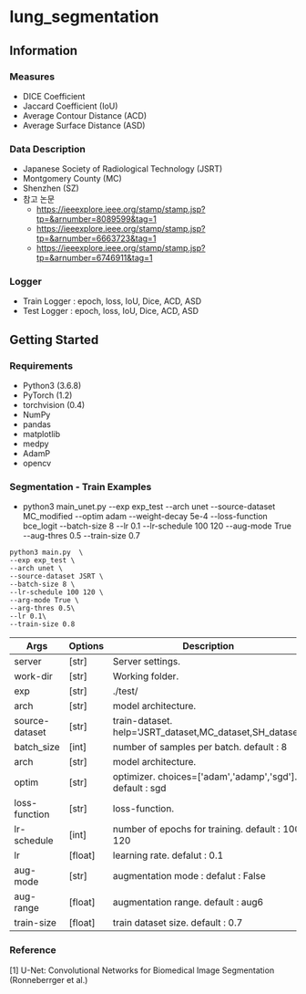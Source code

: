 # lung_segmentation


## Information
### Measures

- DICE Coefficient
- Jaccard Coefficient (IoU)
- Average Contour Distance (ACD)
- Average Surface Distance (ASD)

### Data Description 
- Japanese Society of Radiological Technology (JSRT)
- Montgomery County (MC)
- Shenzhen (SZ)
- 참고 논문
  - https://ieeexplore.ieee.org/stamp/stamp.jsp?tp=&arnumber=8089599&tag=1
  - https://ieeexplore.ieee.org/stamp/stamp.jsp?tp=&arnumber=6663723&tag=1
  - https://ieeexplore.ieee.org/stamp/stamp.jsp?tp=&arnumber=6746911&tag=1

### Logger
- Train Logger       : epoch, loss, IoU, Dice, ACD, ASD
- Test Logger        : epoch, loss, IoU, Dice, ACD, ASD


## Getting Started
### Requirements
- Python3 (3.6.8)
- PyTorch (1.2)
- torchvision (0.4)
- NumPy
- pandas
- matplotlib
- medpy
- AdamP
- opencv

### Segmentation - Train Examples
* python3 main_unet.py  --exp exp_test --arch unet --source-dataset MC_modified --optim adam --weight-decay 5e-4 --loss-function bce_logit --batch-size 8  --lr 0.1 --lr-schedule 100 120 --aug-mode True --aug-thres 0.5 --train-size 0.7 


```
python3 main.py  \
--exp exp_test \
--arch unet \
--source-dataset JSRT \
--batch-size 8 \
--lr-schedule 100 120 \
--arg-mode True \
--arg-thres 0.5\
--lr 0.1\
--train-size 0.8
```
| Args 	| Options 	| Description 	|
|---------|--------|----------------------------------------------------|
| server |  [str] 	| Server settings. 	|
| work-dir |  [str] 	| Working folder. 	|
| exp 	| [str] 	| ./test/	|
| arch 	|  [str] 	| model architecture. |
| source-dataset 	|  [str] 	| train-dataset. help='JSRT_dataset,MC_dataset,SH_dataset'|
| batch_size 	| [int] 	| number of samples per batch. default : 8|
| arch 	|  [str] 	| model architecture. |
| optim 	|  [str] 	| optimizer. choices=['adam','adamp','sgd']. default : sgd |
| loss-function 	|  [str] 	| loss-function. |
| lr-schedule | [int] 	| number of epochs for training. default : 100 120 |
| lr 	| [float] 	| learning rate. defalut : 0.1	|
| aug-mode | [str] | augmentation mode :  defalut : False|
| aug-range | [float] | augmentation range. default : aug6|
| train-size| [float] | train dataset size. default : 0.7 |



### Reference
[1] U-Net: Convolutional Networks for Biomedical Image Segmentation (Ronneberrger et al.)






